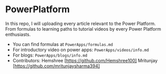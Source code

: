 # PowerPlatform
In this repo, I will uploading every article relevant to the Power Platform.
From formulas to learning paths to tutorial videos by every Power Platform enthusiasts.
 - You can find formulas at ```
             PowerApps/formulas.md
             ```
 - For introductory video on power apps: ```
                                          PowerApps/videos/info.md
                                          ```
 - For blogs: ```
              PowerApps/blogs/info.md
              ```
 - Contributors: Hemshree [https://github.com/Hemshree100] Mritunjay [https://github.com/mritunjaysharma394]
 
